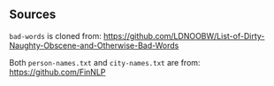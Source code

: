## Sources

`bad-words` is cloned from: https://github.com/LDNOOBW/List-of-Dirty-Naughty-Obscene-and-Otherwise-Bad-Words

Both `person-names.txt` and `city-names.txt` are from: https://github.com/FinNLP
